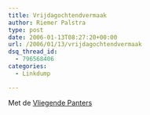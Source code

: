 ```yaml
---
title: Vrijdagochtendvermaak
author: Riemer Palstra
type: post
date: 2006-01-13T08:27:20+00:00
url: /2006/01/13/vrijdagochtendvermaak
dsq_thread_id:
  - 796568406
categories:
  - Linkdump

---
```

Met de [Vliegende Panters][1]

 [1]: http://variatee.vara.nl/mediaplayer/player.jsp?filmID=199370&
